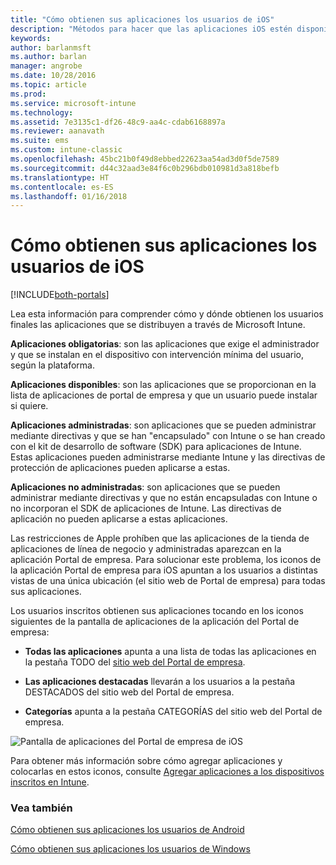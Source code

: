 ```yaml
---
title: "Cómo obtienen sus aplicaciones los usuarios de iOS"
description: "Métodos para hacer que las aplicaciones iOS estén disponibles para los usuarios finales"
keywords: 
author: barlanmsft
ms.author: barlan
manager: angrobe
ms.date: 10/28/2016
ms.topic: article
ms.prod: 
ms.service: microsoft-intune
ms.technology: 
ms.assetid: 7e3135c1-df26-48c9-aa4c-cdab6168897a
ms.reviewer: aanavath
ms.suite: ems
ms.custom: intune-classic
ms.openlocfilehash: 45bc21b0f49d8ebbed22623aa54ad3d0f5de7589
ms.sourcegitcommit: d44c32aad3e84f6c0b296bdb010981d3a818befb
ms.translationtype: HT
ms.contentlocale: es-ES
ms.lasthandoff: 01/16/2018
---
```

# <a name="how-your-ios-users-get-their-apps"></a>Cómo obtienen sus aplicaciones los usuarios de iOS

[!INCLUDE[both-portals](./includes/note-for-both-portals.md)]

Lea esta información para comprender cómo y dónde obtienen los usuarios finales las aplicaciones que se distribuyen a través de Microsoft Intune.

**Aplicaciones obligatorias**: son las aplicaciones que exige el administrador y que se instalan en el dispositivo con intervención mínima del usuario, según la plataforma.

**Aplicaciones disponibles**: son las aplicaciones que se proporcionan en la lista de aplicaciones de portal de empresa y que un usuario puede instalar si quiere.

**Aplicaciones administradas**: son aplicaciones que se pueden administrar mediante directivas y que se han "encapsulado" con Intune o se han creado con el kit de desarrollo de software (SDK) para aplicaciones de Intune. Estas aplicaciones pueden administrarse mediante Intune y las directivas de protección de aplicaciones pueden aplicarse a estas.

**Aplicaciones no administradas**: son aplicaciones que se pueden administrar mediante directivas y que no están encapsuladas con Intune o no incorporan el SDK de aplicaciones de Intune. Las directivas de aplicación no pueden aplicarse a estas aplicaciones.

Las restricciones de Apple prohíben que las aplicaciones de la tienda de aplicaciones de línea de negocio y administradas aparezcan en la aplicación Portal de empresa. Para solucionar este problema, los iconos de la aplicación Portal de empresa para iOS apuntan a los usuarios a distintas vistas de una única ubicación (el sitio web de Portal de empresa) para todas sus aplicaciones.

Los usuarios inscritos obtienen sus aplicaciones tocando en los iconos siguientes de la pantalla de aplicaciones de la aplicación del Portal de empresa:

- **Todas las aplicaciones** apunta a una lista de todas las aplicaciones en la pestaña TODO del [sitio web del Portal de empresa](https://portal.manage.microsoft.com).

- **Las aplicaciones destacadas** llevarán a los usuarios a la pestaña DESTACADOS del sitio web del Portal de empresa.

- **Categorías** apunta a la pestaña CATEGORÍAS del sitio web del Portal de empresa.


![Pantalla de aplicaciones del Portal de empresa de iOS](./media/ios-cp-app-main-apps-screen.png)

Para obtener más información sobre cómo agregar aplicaciones y colocarlas en estos iconos, consulte [Agregar aplicaciones a los dispositivos inscritos en Intune](/intune-classic/deploy-use/add-apps-for-mobile-devices-in-microsoft-intune.md).

### <a name="see-also"></a>Vea también
[Cómo obtienen sus aplicaciones los usuarios de Android](end-user-apps-android.md)

[Cómo obtienen sus aplicaciones los usuarios de Windows](end-user-apps-windows.md)
